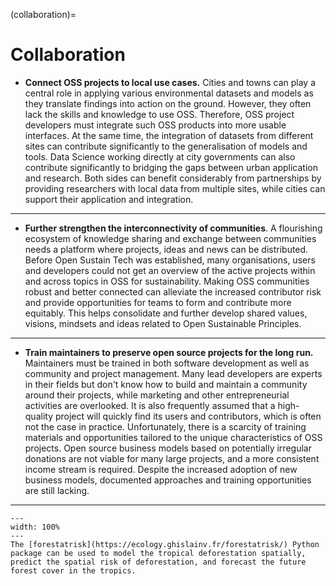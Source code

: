 (collaboration)=
# Collaboration

- **Connect OSS projects to local use cases.** Cities and towns can play a central role in applying various environmental datasets and models as they translate findings into action on the ground. However, they often lack the skills and knowledge to use OSS. Therefore, OSS project developers must integrate such OSS products into more usable interfaces. At the same time, the integration of datasets from different sites can contribute significantly to the generalisation of models and tools. Data Science working directly at city governments can also contribute significantly to bridging the gaps between urban application and research. Both sides can benefit considerably from partnerships by providing researchers with local data from multiple sites, while cities can support their application and integration.

---

- **Further strengthen the interconnectivity of communities**. A flourishing ecosystem of knowledge sharing and exchange between communities needs a platform where projects, ideas and news can be distributed. Before Open Sustain Tech was established, many organisations, users and developers could not get an overview of the active projects within and across topics in OSS for sustainability. Making OSS communities robust and better connected can alleviate the increased contributor risk and provide opportunities for teams to form and contribute more equitably. This helps consolidate and further develop shared values, visions, mindsets and ideas related to Open Sustainable Principles.

---

- **Train maintainers to preserve open source projects for the long run.** Maintainers must be trained in both software development as well as community and project management. Many lead developers are experts in their fields but don't know how to build and maintain a community around their projects, while marketing and other entrepreneurial activities are overlooked. It is also frequently assumed that a high-quality project will quickly find its users and contributors, which is often not the case in practice. Unfortunately, there is a scarcity of training materials and opportunities tailored to the unique characteristics of OSS projects. Open source business models based on potentially irregular donations are not viable for many large projects, and a more consistent income stream is required. Despite the increased adoption of new business models, documented approaches and training opportunities are still lacking.


---

 ```{figure} ../images/forestatrisk.png
---
width: 100%
---
The [forestatrisk](https://ecology.ghislainv.fr/forestatrisk/) Python package can be used to model the tropical deforestation spatially, predict the spatial risk of deforestation, and forecast the future forest cover in the tropics.
 ```